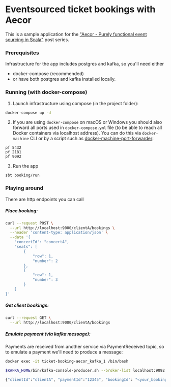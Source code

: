# Eventsourced ticket bookings with Aecor

This is a sample application for the ["Aecor - Purely functional event sourcing in Scala"](https://pavkin.ru/aecor-intro/) post series.

### Prerequisites

Infrastructure for the app includes postgres and kafka, so you'll need either

* docker-compose (recommended)
* or have both postgres and kafka installed locally.

### Running (with docker-compose)

1. Launch infrastructure using compose (in the project folder):

```bash
docker-compose up -d
```

2. If you are using `docker-compose` on macOS or Windows you should also forward all ports used in `docker-compose.yml`
file (to be able to reach all Docker containers via localhost address). You can do this via `docker-machine` CLI or by
a script such as [docker-machine-port-forwarder](https://github.com/johanhaleby/docker-machine-port-forwarder):

```
pf 5432
pf 2181
pf 9092
```

3. Run the app

```
sbt booking/run
```

### Playing around

There are http endpoints you can call

##### Place booking:

```bash
curl --request POST \
  --url http://localhost:9000/clientA/bookings \
  --header 'content-type: application/json' \
  --data '{
	"concertId": "concertA",
	"seats": [
		{
			"row": 1,
			"number": 2
		},
		{
			"row": 1,
			"number": 3
		}
	]
}'
```

##### Get client bookings:

```bash
curl --request GET \
  --url http://localhost:9000/clientA/bookings
```

##### Emulate payment (via kafka message):

Payments are received from another service via PaymentReceived topic, so to emulate a payment we'll need to produce a message:

```bash
docker exec -it ticket-booking-aecor_kafka_1 /bin/bash

$KAFKA_HOME/bin/kafka-console-producer.sh --broker-list localhost:9092 --topic PaymentReceived

{"clientId":"clientA", "paymentId":"12345", "bookingId": "<your_booking_id>"}
```

